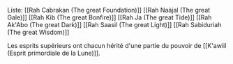 Liste:
[[Rah Cabrakan (The great Foundation)]]
[[Rah Naàjal (The great Gale)]]
[[Rah Kib (The great Bonfire)]]
[[Rah Ja (The great Tide)]]
[[Rah Ak'Abo (The great Dark)]]
[[Rah Saasil (The great Light)]]
[[Rah Sabiduriah (The great Wisdom)]]

Les esprits supérieurs ont chacun hérité d'une partie du pouvoir de [[K'awiil (Esprit primordiale de la Lune)]].
